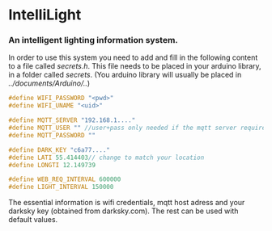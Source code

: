 IntelliLight
======
### An intelligent lighting information system.
In order to use this system you need to add and fill in the following content to a file called *secrets.h*.
This file needs to be placed in your arduino library, in a folder called *secrets*. (You arduino library will usually be placed in *../documents/Arduino/..*)
```c
#define WIFI_PASSWORD "<pwd>"
#define WIFI_UNAME "<uid>"

#define MQTT_SERVER "192.168.1...."
#define MQTT_USER "" //user+pass only needed if the mqtt server requires it.
#define MQTT_PASSWORD ""

#define DARK_KEY "c6a77...."
#define LATI 55.414403// change to match your location
#define LONGTI 12.149739

#define WEB_REQ_INTERVAL 600000
#define LIGHT_INTERVAL 150000
```
The essential information is wifi credentials, mqtt host adress and your darksky key (obtained from darksky.com). The rest can be used with default values. 
